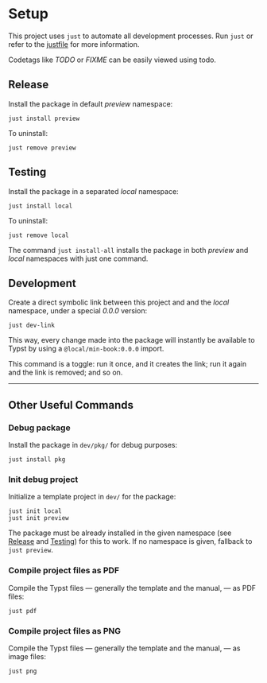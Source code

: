 
# Setup

This project uses `just` to automate all development processes. Run `just` or
refer to the [justfile](justfile) for more information.

Codetags like _TODO_ or _FIXME_ can be easily viewed using todo.


## Release

Install the package in default _preview_ namespace:

```
just install preview
```

To uninstall:

```
just remove preview
```


## Testing

Install the package in a separated _local_ namespace:

```
just install local
```

To uninstall:

```
just remove local
```

The command `just install-all` installs the package in both _preview_ and _local_
namespaces with just one command.


## Development

Create a direct symbolic link between this project and and the _local_ namespace,
under a special _0.0.0_ version:

```
just dev-link
```

This way, every change made into the package will instantly be available to 
Typst by using a `@local/min-book:0.0.0` import.

This command is a toggle: run it once, and it creates the link; run it again and
the link is removed; and so on.


-------------------------


## Other Useful Commands


### Debug package

Install the package in `dev/pkg/` for debug purposes:

```
just install pkg
```


### Init debug project

Initialize a template project in `dev/` for the package:

```
just init local
just init preview
```

The package must be already installed in the given namespace (see
[Release](#release) and [Testing](#testing)) for this to work. If no namespace
is given, fallback to `just preview`.


### Compile project files as PDF

Compile the Typst files — generally the template and the manual, — as PDF files:

```
just pdf
```


### Compile project files as PNG

Compile the Typst files — generally the template and the manual, — as image
files:

```
just png
```